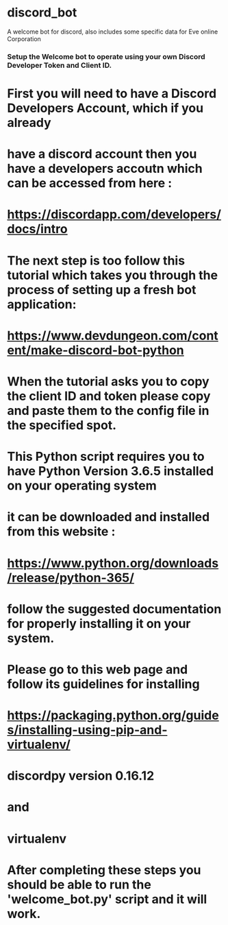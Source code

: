 # discord_bot
A welcome bot for discord, also includes some specific data for Eve online Corporation

### Setup the Welcome bot to operate using your own Discord Developer Token and Client ID.
#   First you will need to have a Discord Developers Account, which if you already 
#   have a discord account then you have a developers accoutn which can be accessed from here : 
#   https://discordapp.com/developers/docs/intro
#   The next step is too follow this tutorial which takes you through the process of setting up a fresh bot application:
#   https://www.devdungeon.com/content/make-discord-bot-python
#   When the tutorial asks you to copy the client ID and token please copy and paste them to the config file in the specified spot.
#   
#   This Python script requires you to have Python Version 3.6.5 installed on your operating system
#   it can be downloaded and installed from this website : 
#   https://www.python.org/downloads/release/python-365/
#   follow the suggested documentation for properly installing it on your system.
#   
#   Please go to this web page and follow its guidelines for installing
#   https://packaging.python.org/guides/installing-using-pip-and-virtualenv/
# 
#   discordpy version 0.16.12
# 
#   and 
#   
#   virtualenv  
#   
#   After completing these steps you should be able to run the 'welcome_bot.py' script and it will work.
